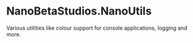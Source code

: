 # NanoBetaStudios.NanoUtils
Various utilities like colour support for console applications, logging and more.
